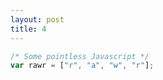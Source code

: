 ```yaml
---
layout: post
title: 4
---
```



```javascript
/* Some pointless Javascript */
var rawr = ["r", "a", "w", "r"];
```
